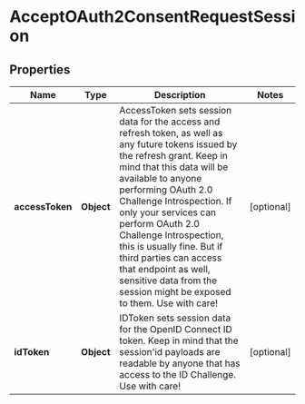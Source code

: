 

# AcceptOAuth2ConsentRequestSession


## Properties

Name | Type | Description | Notes
------------ | ------------- | ------------- | -------------
**accessToken** | **Object** | AccessToken sets session data for the access and refresh token, as well as any future tokens issued by the refresh grant. Keep in mind that this data will be available to anyone performing OAuth 2.0 Challenge Introspection. If only your services can perform OAuth 2.0 Challenge Introspection, this is usually fine. But if third parties can access that endpoint as well, sensitive data from the session might be exposed to them. Use with care! |  [optional]
**idToken** | **Object** | IDToken sets session data for the OpenID Connect ID token. Keep in mind that the session&#39;id payloads are readable by anyone that has access to the ID Challenge. Use with care! |  [optional]



